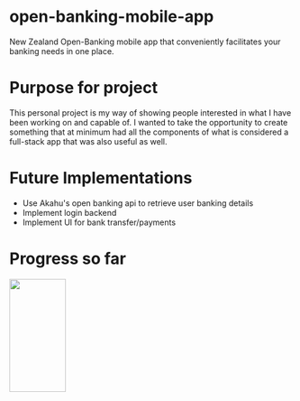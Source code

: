 # open-banking-mobile-app
New Zealand Open-Banking mobile app that conveniently facilitates your banking needs in one place.

# Purpose for project
This personal project is my way of showing people interested in what I have been working on and capable of. I wanted to take the opportunity to create something that at minimum had all the components of what is considered a full-stack app that was also useful as well.

# Future Implementations
- Use Akahu's open banking api to retrieve user banking details
- Implement login backend
- Implement UI for bank transfer/payments

# Progress so far
<img src="[https://your-image-url.type](https://github.com/clintonphilathong/open-banking-mobile-app/blob/main/screenshots/Simulator%20Screen%20Shot%20-%20iPhone%2014%20Pro%20Max%20-%202022-09-15%20at%2019.26.41.png)" width="100" height="200"> 
